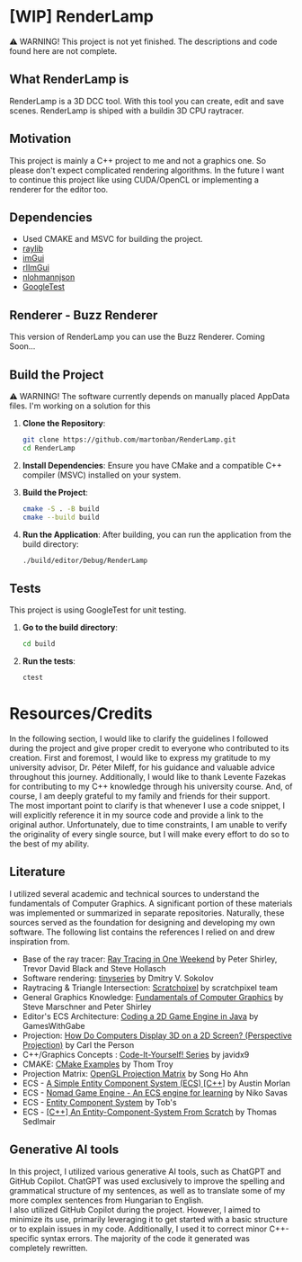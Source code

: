 # [WIP] RenderLamp 
⚠️ WARNING! This project is not yet finished. The descriptions and code found here are not complete.

## What RenderLamp is
RenderLamp is a 3D DCC tool. With this tool you can create, edit and save scenes. RenderLamp is shiped with a buildin 3D CPU raytracer.

## Motivation
This project is mainly a C++ project to me and not a graphics one. So please don't expect complicated rendering algorithms. In the future I want to continue this project like using CUDA/OpenCL or implementing a renderer for the editor too. 

## Dependencies
- Used CMAKE and MSVC for building the project.
- [raylib](https://github.com/raysan5/raylib)
- [imGui](https://github.com/ocornut/imgui)
- [rlImGui](https://github.com/raylib-extras/rlImGui)
- [nlohmannjson](https://github.com/nlohmann/json)
- [GoogleTest](https://github.com/google/googletest)

## Renderer - Buzz Renderer
This version of RenderLamp you can use the Buzz Renderer. Coming Soon...

## Build the Project
⚠️ WARNING! The software currently depends on manually placed AppData files. I'm working on a solution for this
1. **Clone the Repository**:
    ```sh
    git clone https://github.com/martonban/RenderLamp.git
    cd RenderLamp
    ```

2. **Install Dependencies**:
    Ensure you have CMake and a compatible C++ compiler (MSVC) installed on your system.

3. **Build the Project**:
    ```sh
    cmake -S . -B build
    cmake --build build
    ```

4. **Run the Application**:
    After building, you can run the application from the build directory:
    ```sh
    ./build/editor/Debug/RenderLamp
    ```
## Tests
This project is using GoogleTest for unit testing. 
1. **Go to the build directory**:
    ```sh
    cd build
    ```

2. **Run the tests**:
    ```sh
   ctest
    ```


# Resources/Credits
In the following section, I would like to clarify the guidelines I followed during the project and give proper credit to everyone who contributed to its creation. First and foremost, I would like to express my gratitude to my university advisor, Dr. Péter Mileff, for his guidance and valuable advice throughout this journey. Additionally, I would like to thank Levente Fazekas for contributing to my C++ knowledge through his university course. And, of course, I am deeply grateful to my family and friends for their support. <br>
The most important point to clarify is that whenever I use a code snippet, I will explicitly reference it in my source code and provide a link to the original author. Unfortunately, due to time constraints, I am unable to verify the originality of every single source, but I will make every effort to do so to the best of my ability.

## Literature
I utilized several academic and technical sources to understand the fundamentals of Computer Graphics. A significant portion of these materials was implemented or summarized in separate repositories. Naturally, these sources served as the foundation for designing and developing my own software. The following list contains the references I relied on and drew inspiration from.

- Base of the ray tracer: [Ray Tracing in One Weekend](https://raytracing.github.io/books/RayTracingInOneWeekend.html) by Peter Shirley, Trevor David Black and Steve Hollasch
- Software rendering: [tinyseries](https://github.com/ssloy/tinyrenderer) by Dmitry V. Sokolov
- Raytracing & Triangle Intersection: [Scratchpixel](https://www.scratchapixel.com/index.html) by scratchpixel team
- General Graphics Knowledge: [Fundamentals of Computer Graphics](https://www.amazon.com/Fundamentals-Computer-Graphics-Steve-Marschner/dp/1482229390) by Steve Marschner and Peter Shirley 
- Editor's ECS Architecture: [Coding a 2D Game Engine in Java](https://www.youtube.com/playlist?list=PLtrSb4XxIVbp8AKuEAlwNXDxr99e3woGE) by GamesWithGabe
- Projection: [How Do Computers Display 3D on a 2D Screen? (Perspective Projection)](https://www.youtube.com/watch?v=eoXn6nwV694) by Carl the Person
- C++/Graphics Concepts : [Code-It-Yourself! Series](https://www.youtube.com/watch?v=8OK8_tHeCIA&list=PLrOv9FMX8xJE8NgepZR1etrsU63fDDGxO) by javidx9
- CMAKE: [CMake Examples](https://github.com/ttroy50/cmake-examples) by Thom Troy
- Projection Matrix: [OpenGL Projection Matrix](https://www.songho.ca/opengl/gl_projectionmatrix.html) by Song Ho Ahn
- ECS - [A Simple Entity Component System (ECS) [C++]](https://austinmorlan.com/posts/entity_component_system/) by Austin Morlan
- ECS - [Nomad Game Engine - An ECS engine for learning](https://savas.ca/nomad) by Niko Savas
- ECS - [Entity Component System](https://tsprojectsblog.wordpress.com/portfolio/entity-component-system/) by Tob's
- ECS - [[C++] An Entity-Component-System From Scratch](https://www.codingwiththomas.com/blog/an-entity-component-system-from-scratch) by Thomas Sedlmair

## Generative AI tools
In this project, I utilized various generative AI tools, such as ChatGPT and GitHub Copilot. ChatGPT was used exclusively to improve the spelling and grammatical structure of my sentences, as well as to translate some of my more complex sentences from Hungarian to English. <br>
I also utilized GitHub Copilot during the project. However, I aimed to minimize its use, primarily leveraging it to get started with a basic structure or to explain issues in my code. Additionally, I used it to correct minor C++-specific syntax errors. The majority of the code it generated was completely rewritten.
